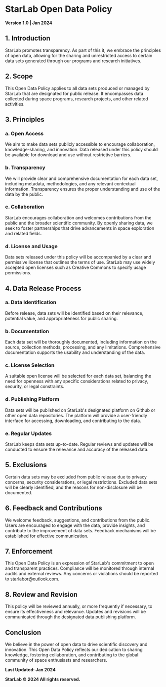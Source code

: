 # StarLab Open Data Policy

**Version 1.0 | Jan 2024**

## 1. Introduction

StarLab promotes transparency. As part of this it, we embrace the principles of open data, allowing for the sharing and unrestricted access to certain data sets generated through our programs and research initiatives.

## 2. Scope

This Open Data Policy applies to all data sets produced or managed by StarLab that are designated for public release. It encompasses data collected during space programs, research projects, and other related activities.

## 3. Principles

### a. Open Access

We aim to make data sets publicly accessible to encourage collaboration, knowledge-sharing, and innovation. Data released under this policy should be available for download and use without restrictive barriers.

### b. Transparency

We will provide clear and comprehensive documentation for each data set, including metadata, methodologies, and any relevant contextual information. Transparency ensures the proper understanding and use of the data by the public.

### c. Collaboration

StarLab encourages collaboration and welcomes contributions from the public and the broader scientific community. By openly sharing data, we seek to foster partnerships that drive advancements in space exploration and related fields.

### d. License and Usage

Data sets released under this policy will be accompanied by a clear and permissive license that outlines the terms of use. StarLab may use widely accepted open licenses such as Creative Commons to specify usage permissions.

## 4. Data Release Process

### a. Data Identification

Before release, data sets will be identified based on their relevance, potential value, and appropriateness for public sharing.

### b. Documentation

Each data set will be thoroughly documented, including information on the source, collection methods, processing, and any limitations. Comprehensive documentation supports the usability and understanding of the data.

### c. License Selection

A suitable open license will be selected for each data set, balancing the need for openness with any specific considerations related to privacy, security, or legal constraints.

### d. Publishing Platform

Data sets will be published on StarLab's designated platform on Github or other open data repositories. The platform will provide a user-friendly interface for accessing, downloading, and contributing to the data.

### e. Regular Updates

StarLab keeps data sets up-to-date. Regular reviews and updates will be conducted to ensure the relevance and accuracy of the released data.

## 5. Exclusions

Certain data sets may be excluded from public release due to privacy concerns, security considerations, or legal restrictions. Excluded data sets will be clearly identified, and the reasons for non-disclosure will be documented.

## 6. Feedback and Contributions

We welcome feedback, suggestions, and contributions from the public. Users are encouraged to engage with the data, provide insights, and contribute to the improvement of data sets. Feedback mechanisms will be established for effective communication.

## 7. Enforcement

This Open Data Policy is an expression of StarLab's commitment to open and transparent practices. Compliance will be monitored through internal audits and external reviews. Any concerns or violations should be reported to [starlabor@outlook.com](mailto:starlabor@outlook.com).

## 8. Review and Revision

This policy will be reviewed annually, or more frequently if necessary, to ensure its effectiveness and relevance. Updates and revisions will be communicated through the designated data publishing platform.

## Conclusion

We believe in the power of open data to drive scientific discovery and innovation. This Open Data Policy reflects our dedication to sharing knowledge, fostering collaboration, and contributing to the global community of space enthusiasts and researchers.

**Last Updated: Jan 2024**

**StarLab © 2024 All rights reserved.**
